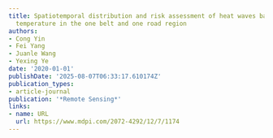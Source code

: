 ```yaml
---
title: Spatiotemporal distribution and risk assessment of heat waves based on apparent
  temperature in the one belt and one road region
authors:
- Cong Yin
- Fei Yang
- Juanle Wang
- Yexing Ye
date: '2020-01-01'
publishDate: '2025-08-07T06:33:17.610174Z'
publication_types:
- article-journal
publication: '*Remote Sensing*'
links:
- name: URL
  url: https://www.mdpi.com/2072-4292/12/7/1174
---
```

